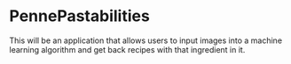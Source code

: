 # PennePastabilities
This will be an application that allows users to input images into a machine learning algorithm and get back recipes with that ingredient in it.
